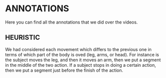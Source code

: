 # ANNOTATIONS
Here you can find all the annotations that we did over the videos.
## HEURISTIC
We had considered each movement which differs to the previous one in terms of which part of the body is oved (leg, arms, or head).
For instance is the subject moves the leg, and then it moves an arm, then we put a segment in the middle of the two action.
If a subject stops in doing a certain action, then we put a segment just before the finish of the action.
